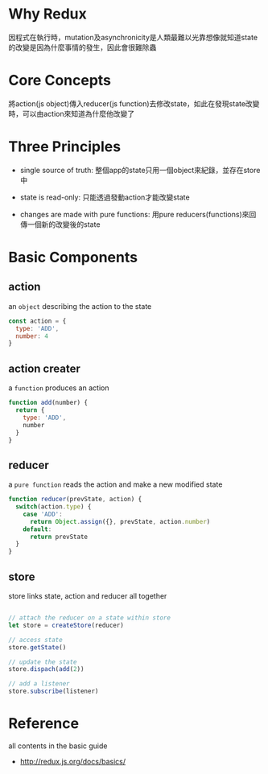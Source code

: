 # Why Redux

因程式在執行時，mutation及asynchronicity是人類最難以光靠想像就知道state的改變是因為什麼事情的發生，因此會很難除蟲

# Core Concepts

將action(js object)傳入reducer(js function)去修改state，如此在發現state改變時，可以由action來知道為什麼他改變了

# Three Principles

- single source of truth: 整個app的state只用一個object來紀錄，並存在store中

- state is read-only: 只能透過發動action才能改變state

- changes are made with pure functions: 用pure reducers(functions)來回傳一個新的改變後的state

# Basic Components

## action

an `object` describing the action to the state

```js
const action = {
  type: 'ADD',
  number: 4
}
```

## action creater

a `function` produces an action

```js
function add(number) {
  return {
    type: 'ADD',
    number
  }
}
```

## reducer

a `pure function` reads the action and make a new modified state

```js
function reducer(prevState, action) {
  switch(action.type) {
    case 'ADD':
      return Object.assign({}, prevState, action.number)
    default:
      return prevState
  }
}
```

## store

store links state, action and reducer all together

```js

// attach the reducer on a state within store
let store = createStore(reducer)

// access state
store.getState()

// update the state
store.dispach(add(2))

// add a listener
store.subscribe(listener)
```

# Reference

all contents in the basic guide

- http://redux.js.org/docs/basics/